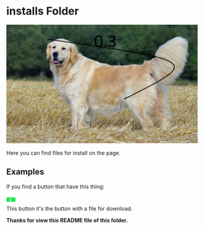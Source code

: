 # installs Folder
![Retro line meter](https://raw.githubusercontent.com/nico1monte/informatioa_sites/refs/heads/main/logos/retro_line-meter.png)

Here you can find files for install on the page.

## Examples
If you find a button that have this thing:
<div align="left">
  <picture>
    <source media="(prefers-color-scheme: dark)" srcset="./public/icons/downloadable.png" width="24px"/>
    <img alt="Button for download" src="./icons-readme/downloadable.png" width="24px"/>
  </picture>
</div>
This button it's the button with a file for download.

**Thanks for view this README file of this folder.**